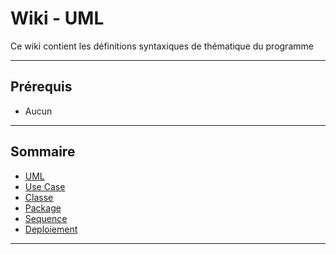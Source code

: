# Wiki - UML

Ce wiki contient les définitions syntaxiques de thématique du programme
___

## Prérequis

* Aucun

___

## Sommaire

* [UML](https://github.com/POEC-20-05/UML-CO/wiki/01)
* [Use Case](https://github.com/POEC-20-05/UML-CO/wiki/02)
* [Classe](https://github.com/POEC-20-05/UML-CO/wiki/03)
* [Package](https://github.com/POEC-20-05/UML-CO/wiki/04)
* [Sequence](https://github.com/POEC-20-05/UML-CO/wiki/05)
* [Deploiement](https://github.com/POEC-20-05/UML-CO/wiki/06)
___
